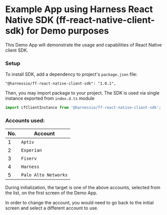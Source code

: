 # Example App using Harness React Native SDK (ff-react-native-client-sdk) for Demo purposes

This Demo App will demonstrate the usage and capabilities of React Native client SDK.

### Setup

To install SDK, add a dependency to project's `package.json` file:

```
"@harnessio/ff-react-native-client-sdk": "1.0.1",
```

Then, you may import package to your project. The SDK is used via single instance exported from `index.d.ts` module

```Javascript
import cfClientInstance from '@harnessio/ff-react-native-client-sdk';
```


### Accounts used:
| No. | Account |
| ---- | ---------- |
| 1 | `Aptiv` |
| 2 | `Experian` |
| 3 | `Fiserv` |
| 4 | `Harness` |
| 5 | `Palo Alto Networks` |


During initialization, the target is one of the above accounts, selected from the list, on the first screen of the Demo App.

In order to change the account, you would need to go back to the initial screen and select a different account to use.
